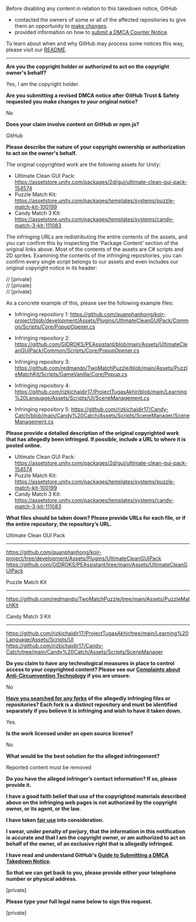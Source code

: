 Before disabling any content in relation to this takedown notice, GitHub
- contacted the owners of some or all of the affected repositories to give them an opportunity to [make changes](https://docs.github.com/en/github/site-policy/dmca-takedown-policy#a-how-does-this-actually-work).
- provided information on how to [submit a DMCA Counter Notice](https://docs.github.com/en/articles/guide-to-submitting-a-dmca-counter-notice).

To learn about when and why GitHub may process some notices this way, please visit our [README](https://github.com/github/dmca/blob/master/README.md#anatomy-of-a-takedown-notice).

---

**Are you the copyright holder or authorized to act on the copyright owner's behalf?**  
  
Yes, I am the copyright holder.  
  
**Are you submitting a revised DMCA notice after GitHub Trust & Safety requested you make changes to your original notice?**  
  
No  
  
**Does your claim involve content on GitHub or npm.js?**  
  
GitHub  
  
**Please describe the nature of your copyright ownership or authorization to act on the owner's behalf.**  
  
The original copyrighted work are the following assets for Unity:  
  
- Ultimate Clean GUI Pack: https://assetstore.unity.com/packages/2d/gui/ultimate-clean-gui-pack-154574  
- Puzzle Match Kit: https://assetstore.unity.com/packages/templates/systems/puzzle-match-kit-100199  
- Candy Match 3 Kit: https://assetstore.unity.com/packages/templates/systems/candy-match-3-kit-111083  
  
The infringing URLs are redistributing the entire contents of the assets, and you can confirm this by inspecting the ‘Package Content’ section of the original links above. Most of the contents of the assets are C# scripts and 2D sprites. Examining the contents of the infringing repositories, you can confirm every single script belongs to our assets and even includes our original copyright notice in its header:  
  
// [private]  
// [private]  
// [private]  
  
As a concrete example of this, please see the following example files:  
  
- Infringing repository 1: https://github.com/quanphanhong/koir-project/blob/development/Assets/Plugins/UltimateCleanGUIPack/Common/Scripts/Core/PopupOpener.cs  
  
- Infringing repository 2: https://github.com/GIDROKS/PEAssistant/blob/main/Assets/UltimateCleanGUIPack/Common/Scripts/Core/PopupOpener.cs  
  
- Infringing repository 3: https://github.com/redmando/TwoMatchPuzzle/blob/main/Assets/PuzzleMatchKit/Scripts/GameVanilla/Core/Popup.cs  
  
- Infringing repository 4: https://github.com/rizkichaidir17/ProjectTugasAkhir/blob/main/Learning%20Language/Assets/Scripts/UI/SceneManagement.cs  
  
- Infringing repository 5: https://github.com/rizkichaidir17/Candy-Catch/blob/main/Candy%20Catch/Assets/Scripts/SceneManager/SceneManagement.cs  
  
**Please provide a detailed description of the original copyrighted work that has allegedly been infringed. If possible, include a URL to where it is posted online.**  
  
- Ultimate Clean GUI Pack: https://assetstore.unity.com/packages/2d/gui/ultimate-clean-gui-pack-154574  
- Puzzle Match Kit: https://assetstore.unity.com/packages/templates/systems/puzzle-match-kit-100199  
- Candy Match 3 Kit: https://assetstore.unity.com/packages/templates/systems/candy-match-3-kit-111083  
  
**What files should be taken down? Please provide URLs for each file, or if the entire repository, the repository’s URL.**  
  
Ultimate Clean GUI Pack  

-------------------------  

https://github.com/quanphanhong/koir-project/tree/development/Assets/Plugins/UltimateCleanGUIPack  
https://github.com/GIDROKS/PEAssistant/tree/main/Assets/UltimateCleanGUIPack  
  
Puzzle Match Kit  

-----------------  

https://github.com/redmando/TwoMatchPuzzle/tree/main/Assets/PuzzleMatchKit  
  
Candy Match 3 Kit  

-------------------  

https://github.com/rizkichaidir17/ProjectTugasAkhir/tree/main/Learning%20Language/Assets/Scripts/UI  
https://github.com/rizkichaidir17/Candy-Catch/tree/main/Candy%20Catch/Assets/Scripts/SceneManager  
  
**Do you claim to have any technological measures in place to control access to your copyrighted content? Please see our <a href="https://docs.github.com/articles/guide-to-submitting-a-dmca-takedown-notice#complaints-about-anti-circumvention-technology">Complaints about Anti-Circumvention Technology</a> if you are unsure.**  
  
No  
  
**<a href="https://docs.github.com/articles/dmca-takedown-policy#b-what-about-forks-or-whats-a-fork">Have you searched for any forks</a> of the allegedly infringing files or repositories? Each fork is a distinct repository and must be identified separately if you believe it is infringing and wish to have it taken down.**  
  
Yes.  
  
**Is the work licensed under an open source license?**  
  
No  
  
**What would be the best solution for the alleged infringement?**  
  
Reported content must be removed  
  
**Do you have the alleged infringer’s contact information? If so, please provide it.**  
  
**I have a good faith belief that use of the copyrighted materials described above on the infringing web pages is not authorized by the copyright owner, or its agent, or the law.**  
  
**I have taken <a href="https://www.lumendatabase.org/topics/22">fair use</a> into consideration.**  
  
**I swear, under penalty of perjury, that the information in this notification is accurate and that I am the copyright owner, or am authorized to act on behalf of the owner, of an exclusive right that is allegedly infringed.**  
  
**I have read and understand GitHub's <a href="https://docs.github.com/articles/guide-to-submitting-a-dmca-takedown-notice/">Guide to Submitting a DMCA Takedown Notice</a>.**  
  
**So that we can get back to you, please provide either your telephone number or physical address.**  
  
[private]  
  
**Please type your full legal name below to sign this request.**  
  
[private]  

